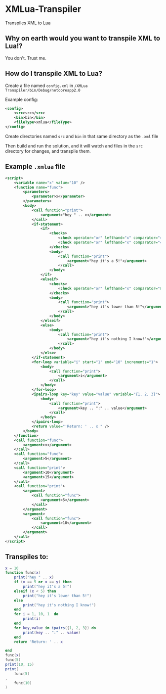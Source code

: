 # XMLua-Transpiler
Transpiles XML to Lua

## Why on earth would you want to transpile XML to Lua!?
You don't. Trust me.

## How do I transpile XML to Lua?
Create a file named `config.xml` in `/XMLua Transpiler/bin/Debug/netcoreapp2.0`

Example config: 
```xml
<config>
    <src>src</src>
    <bin>bin</bin>
    <fileType>xmlua</fileType>
</config>
```

Create directories named `src` and `bin` in that same directory as the `.xml` file

Then build and run the solution, and it will watch and files in the `src` directory for changes, and transpile them.


## Example `.xmlua` file
```xml
<script>
	<variable name="x" value="10" />
	<function name="func">
		<parameters>
			<parameter>x</parameter>
		</parameters>
		<body>
			<call function="print">
				<argument>"hey " .. x</argument>
			</call>
			<if-statement>
				<if>
					<checks>
						<check operator="or" lefthand="x" comparator="==" righthand="5"/>
						<check operator="or" lefthand="x" comparator="==" righthand="y"/>
					</checks>
					<body>
						<call function="print">
							<argument>"hey it's a 5!"</argument>
						</call>
					</body>
				</if>
				<elseif>
					<checks>
						<check operator="or" lefthand="x" comparator="&lt;" righthand="5"/>
					</checks>
					<body>
						<call function="print">
							<argument>"hey it's lower than 5!"</argument>
						</call>
					</body>
				</elseif>
				<else>
					<body>
						<call function="print">
							<argument>"hey it's nothing I know!"</argument>
						</call>
					</body>
				</else>
			</if-statement>
			<for-loop variable="i" start="1" end="10" increments="1">
				<body>
					<call function="print">
						<argument>i</argument>
					</call>
				</body>
			</for-loop>
			<ipairs-loop key="key" value="value" variable="{1, 2, 3}">
				<body>
					<call function="print">
						<argument>key .. ":" .. value</argument>
					</call>
				</body>
			</ipairs-loop>
			<return value="'Return: ' .. x " />
		</body>
	</function>
	<call function="func">
		<argument>x</argument>
	</call>
	<call function="func">
		<argument>5</argument>
	</call>
	<call function="print">
		<argument>10</argument>
		<argument>15</argument>
	</call>
	<call function="print">
		<argument>
			<call function="func">
				<argument>5</argument>
			</call>
		</argument>
		<argument>
			<call function="func">
				<argument>10</argument>
			</call>
		</argument>
	</call>
</script>

```

## Transpiles to:
```lua
x = 10
function func(x)
	print("hey " .. x)
	if (x == 5 or x == y) then
		print("hey it's a 5!")
	elseif (x < 5) then
		print("hey it's lower than 5!")
	else
		print("hey it's nothing I know!")
	end
	for i = 1, 10, 1  do
		print(i)
	end
	for key,value in ipairs({1, 2, 3}) do
		print(key .. ":" .. value)
	end
	return 'Return: ' .. x 

end
func(x)
func(5)
print(10, 15)
print(
	func(5)
, 
	func(10)
)
```

